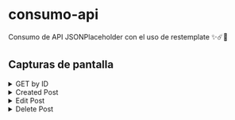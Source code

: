 # consumo-api
Consumo de API JSONPlaceholder con el uso de restemplate ✨☄️🌟



## Capturas de pantalla

<details>
  <summary>GET by ID</summary>
  <img src="images/getbyid.png" alt="GET by ID" width="500">
</details>

<details>
  <summary>Created Post</summary>
  <img src="images/createdpost.png" alt="Created Post" width="500">
</details>

<details>
  <summary>Edit Post</summary>
  <img src="images/editpost.png" alt="Edit Post" width="500">
</details>

<details>
  <summary>Delete Post</summary>
  <img src="images/deletepost.png" alt="Delete Post" width="500">
</details>
